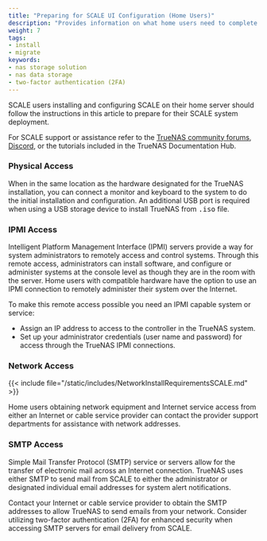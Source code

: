 ```yaml
---
title: "Preparing for SCALE UI Configuration (Home Users)"
description: "Provides information on what home users need to complete the SCALE configuration using the SCALE UI."
weight: 7
tags:
- install
- migrate
keywords:
- nas storage solution
- nas data storage
- two-factor authentication (2FA)
---
```


SCALE users installing and configuring SCALE on their home server should follow the instructions in this article to prepare for their SCALE system deployment.

For SCALE support or assistance refer to the [TrueNAS community forums](https://forums.truenas.com/), [Discord](https://discord.com/invite/Q3St5fPETd), or the tutorials included in the TrueNAS Documentation Hub.

### Physical Access

When in the same location as the hardware designated for the TrueNAS installation, you can connect a monitor and keyboard to the system to do the initial installation and configuration.
An additional USB port is required when using a USB storage device to install TrueNAS from <kbd>.iso</kbd> file.

### IPMI Access

Intelligent Platform Management Interface (IPMI) servers provide a way for system administrators to remotely access and control systems.
Through this remote access, administrators can install software, and configure or administer systems at the console level as though they are in the room with the server.
Home users with compatible hardware have the option to use an IPMI connection to remotely administer their system over the Internet.

To make this remote access possible you need an IPMI capable system or service:

* Assign an IP address to access to the controller in the TrueNAS system.
* Set up your administrator credentials (user name and password) for access through the TrueNAS IPMI connections.

### Network Access

{{< include file="/static/includes/NetworkInstallRequirementsSCALE.md" >}}

Home users obtaining network equipment and Internet service access from either an Internet or cable service provider can contact the provider support departments for assistance with network addresses.

### SMTP Access

Simple Mail Transfer Protocol (SMTP) service or servers allow for the transfer of electronic mail across an Internet connection.
TrueNAS uses either SMTP to send mail from SCALE to either the administrator or designated individual email addresses for system alert notifications.

Contact your Internet or cable service provider to obtain the SMTP addresses to allow TrueNAS to send emails from your network.
Consider utilizing two-factor authentication (2FA) for enhanced security when accessing SMTP servers for email delivery from SCALE.
